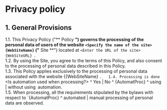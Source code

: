 # Privacy policy
## 1. General Provisions
1.1. This Privacy Policy ("** Policy **") governs the processing of the personal data of users of the website `<Specify the name of the site> {WebSiteName}` ("** Site **") located at `<Enter the URL of the site> {WebSiteURL} `.  
1.2. By using the Site, you agree to the terms of this Policy, and also consent to the processing of personal data described in this Policy.  
1.3. This Policy applies exclusively to the processing of personal data associated with the website {{WebSiteName} `.  
1.4. Processing is done `<Is automation used when processing?> ^ Yes | No ^ {AutomatProc} ^ using | without using` `automation.  
1.5. When processing, all the requirements stipulated by the bylaws with respect to `{AutomatProc} ^ automated | manual processing of personal data are observed.

